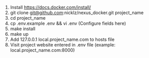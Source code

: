 1. Install https://docs.docker.com/install/
2. git clone git@github.com:nicklz/nexus_docker.git project_name
3. cd project_name
4. cp .env.example .env && vi .env (Configure fields here)
5. make install
6. make up
7. Add 127.0.0.1 local.project_name.com to hosts file
7. Visit project website entered in .env file (example: local.project_name.com:8000)
